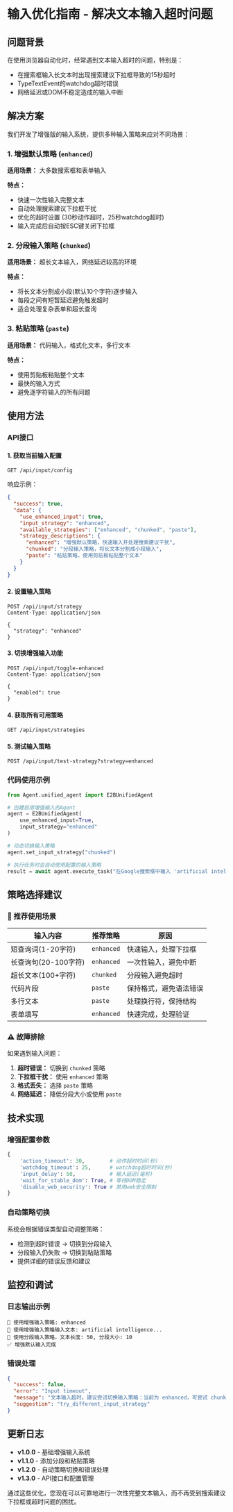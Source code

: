# 输入优化指南 - 解决文本输入超时问题

## 问题背景

在使用浏览器自动化时，经常遇到文本输入超时的问题，特别是：
- 在搜索框输入长文本时出现搜索建议下拉框导致的15秒超时
- TypeTextEvent的watchdog超时错误
- 网络延迟或DOM不稳定造成的输入中断

## 解决方案

我们开发了增强版的输入系统，提供多种输入策略来应对不同场景：

### 1. 增强默认策略 (`enhanced`)

**适用场景：** 大多数搜索框和表单输入

**特点：**
- 快速一次性输入完整文本
- 自动处理搜索建议下拉框干扰
- 优化的超时设置 (30秒动作超时，25秒watchdog超时)
- 输入完成后自动按ESC键关闭下拉框

### 2. 分段输入策略 (`chunked`)

**适用场景：** 超长文本输入，网络延迟较高的环境

**特点：**
- 将长文本分割成小段(默认10个字符)逐步输入
- 每段之间有短暂延迟避免触发超时
- 适合处理复杂表单和超长查询

### 3. 粘贴策略 (`paste`)

**适用场景：** 代码输入，格式化文本，多行文本

**特点：**
- 使用剪贴板粘贴整个文本
- 最快的输入方式
- 避免逐字符输入的所有问题

## 使用方法

### API接口

#### 1. 获取当前输入配置
```http
GET /api/input/config
```

响应示例：
```json
{
  "success": true,
  "data": {
    "use_enhanced_input": true,
    "input_strategy": "enhanced",
    "available_strategies": ["enhanced", "chunked", "paste"],
    "strategy_descriptions": {
      "enhanced": "增强默认策略，快速输入并处理搜索建议干扰",
      "chunked": "分段输入策略，将长文本分割成小段输入",
      "paste": "粘贴策略，使用剪贴板粘贴整个文本"
    }
  }
}
```

#### 2. 设置输入策略
```http
POST /api/input/strategy
Content-Type: application/json

{
  "strategy": "enhanced"
}
```

#### 3. 切换增强输入功能
```http
POST /api/input/toggle-enhanced
Content-Type: application/json

{
  "enabled": true
}
```

#### 4. 获取所有可用策略
```http
GET /api/input/strategies
```

#### 5. 测试输入策略
```http
POST /api/input/test-strategy?strategy=enhanced
```

### 代码使用示例

```python
from Agent.unified_agent import E2BUnifiedAgent

# 创建启用增强输入的Agent
agent = E2BUnifiedAgent(
    use_enhanced_input=True,
    input_strategy="enhanced"
)

# 动态切换输入策略
agent.set_input_strategy("chunked")

# 执行任务时会自动使用配置的输入策略
result = await agent.execute_task("在Google搜索框中输入 'artificial intelligence machine learning deep learning neural networks'")
```

## 策略选择建议

### 🎯 推荐使用场景

| 输入内容 | 推荐策略 | 原因 |
|---------|---------|------|
| 短查询词(1-20字符) | `enhanced` | 快速输入，处理下拉框 |
| 长查询句(20-100字符) | `enhanced` | 一次性输入，避免中断 |
| 超长文本(100+字符) | `chunked` | 分段输入避免超时 |
| 代码片段 | `paste` | 保持格式，避免语法错误 |
| 多行文本 | `paste` | 处理换行符，保持结构 |
| 表单填写 | `enhanced` | 快速完成，处理验证 |

### ⚠️ 故障排除

如果遇到输入问题：

1. **超时错误：** 切换到 `chunked` 策略
2. **下拉框干扰：** 使用 `enhanced` 策略
3. **格式丢失：** 选择 `paste` 策略
4. **网络延迟：** 降低分段大小或使用 `paste`

## 技术实现

### 增强配置参数

```python
{
    'action_timeout': 30,        # 动作超时时间(秒)
    'watchdog_timeout': 25,      # watchdog超时时间(秒)
    'input_delay': 50,           # 输入延迟(毫秒)
    'wait_for_stable_dom': True, # 等待DOM稳定
    'disable_web_security': True # 禁用web安全限制
}
```

### 自动策略切换

系统会根据错误类型自动调整策略：
- 检测到超时错误 → 切换到分段输入
- 分段输入仍失败 → 切换到粘贴策略
- 提供详细的错误反馈和建议

## 监控和调试

### 日志输出示例

```
🚀 使用增强输入策略: enhanced
🎯 使用增强输入策略输入文本: artificial intelligence...
📝 使用分段输入策略，文本长度: 50, 分段大小: 10
✅ 增强默认输入完成
```

### 错误处理

```json
{
  "success": false,
  "error": "Input timeout",
  "message": "文本输入超时。建议尝试切换输入策略：当前为 enhanced，可尝试 chunked 或 paste 策略。",
  "suggestion": "try_different_input_strategy"
}
```

## 更新日志

- **v1.0.0** - 基础增强输入系统
- **v1.1.0** - 添加分段和粘贴策略
- **v1.2.0** - 自动策略切换和错误处理
- **v1.3.0** - API接口和配置管理

通过这些优化，您现在可以可靠地进行一次性完整文本输入，而不再受到搜索建议下拉框或超时问题的困扰。

